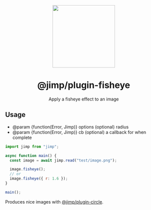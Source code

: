 <div align="center">
  <img width="200" height="200"
    src="https://s3.amazonaws.com/pix.iemoji.com/images/emoji/apple/ios-11/256/crayon.png">
  <h1>@jimp/plugin-fisheye</h1>
  <p>Apply a fisheye effect to an image</p>
</div>

## Usage

- @param {function(Error, Jimp)} options (optional) radius
- @param {function(Error, Jimp)} cb (optional) a callback for when complete

```js
import jimp from "jimp";

async function main() {
  const image = await jimp.read("test/image.png");

  image.fisheye();
  // or
  image.fisheye({ r: 1.6 });
}

main();
```

Produces nice images with [@jimp/plugin-circle](../plugin-circle).
